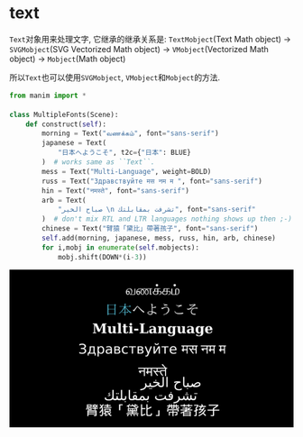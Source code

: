 # text

`Text`对象用来处理文字, 它继承的继承关系是:
`TextMobject`(Text Math object) -> `SVGMobject`(SVG Vectorized Math object) -> `VMobject`(Vectorized Math object) -> `Mobject`(Math object)

所以`Text`也可以使用`SVGMobject`, `VMobject`和`Mobject`的方法.




```python
from manim import *

class MultipleFonts(Scene):
    def construct(self):
        morning = Text("வணக்கம்", font="sans-serif")
        japanese = Text(
            "日本へようこそ", t2c={"日本": BLUE}
        )  # works same as ``Text``.
        mess = Text("Multi-Language", weight=BOLD)
        russ = Text("Здравствуйте मस नम म ", font="sans-serif")
        hin = Text("नमस्ते", font="sans-serif")
        arb = Text(
            "صباح الخير \n تشرفت بمقابلتك", font="sans-serif"
        )  # don't mix RTL and LTR languages nothing shows up then ;-)
        chinese = Text("臂猿「黛比」帶著孩子", font="sans-serif")
        self.add(morning, japanese, mess, russ, hin, arb, chinese)
        for i,mobj in enumerate(self.mobjects):
            mobj.shift(DOWN*(i-3))
```
![](./text/1.png)
